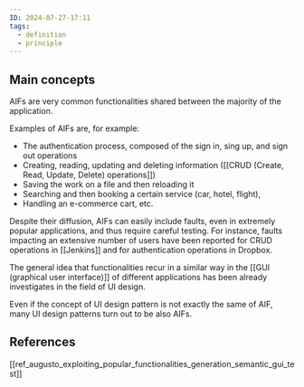 ```yaml
---
ID: 2024-07-27-17:11
tags:
  - definition
  - principle
---
```

## Main concepts

AIFs are very common functionalities shared between the majority of the application.

Examples of AIFs are, for example:
- The authentication process, composed of the sign in, sing up, and sign out operations
- Creating, reading, updating and deleting information ([[CRUD (Create, Read, Update, Delete) operations]])
- Saving the work on a file and then reloading it
- Searching and then booking a certain service (car, hotel, flight),
- Handling an e-commerce cart, etc.

Despite their diffusion, AIFs can easily include faults, even in extremely popular applications, and thus require careful testing.
For instance, faults impacting an extensive number of users have been reported for CRUD operations in [[Jenkins]] and for authentication operations in Dropbox.

The general idea that functionalities recur in a similar way in the [[GUI (graphical user interface)]] of different applications has been already investigates in the field of UI design. 

Even if the concept of UI design pattern is not exactly the same of AIF, many UI design patterns turn out to be also AIFs. 


## References
[[ref_augusto_exploiting_popular_functionalities_generation_semantic_gui_test]]

